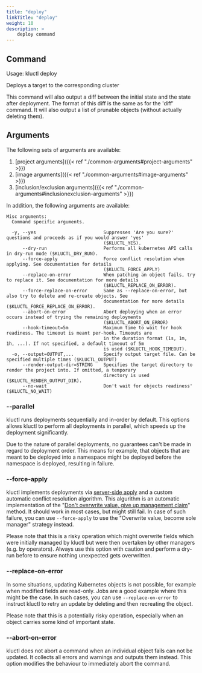 ```yaml
---
title: "deploy"
linkTitle: "deploy"
weight: 10
description: >
    deploy command
---
```


## Command
<!-- BEGIN SECTION "deploy" "Usage" false -->
Usage: kluctl deploy

Deploys a target to the corresponding cluster

This command will also output a diff between the initial state and the state after deployment. The format of this diff
is the same as for the 'diff' command. It will also output a list of prunable objects (without actually deleting them).

<!-- END SECTION -->

## Arguments
The following sets of arguments are available:
1. [project arguments]({{< ref "./common-arguments#project-arguments" >}})
1. [image arguments]({{< ref "./common-arguments#image-arguments" >}})
1. [inclusion/exclusion arguments]({{< ref "./common-arguments#inclusionexclusion-arguments" >}})

In addition, the following arguments are available:
<!-- BEGIN SECTION "deploy" "Misc arguments" true -->
```
Misc arguments:
  Command specific arguments.

  -y, --yes                         Suppresses 'Are you sure?' questions and proceeds as if you would answer 'yes'
                                    ($KLUCTL_YES).
      --dry-run                     Performs all kubernetes API calls in dry-run mode ($KLUCTL_DRY_RUN).
      --force-apply                 Force conflict resolution when applying. See documentation for details
                                    ($KLUCTL_FORCE_APPLY)
      --replace-on-error            When patching an object fails, try to replace it. See documentation for more details
                                    ($KLUCTL_REPLACE_ON_ERROR).
      --force-replace-on-error      Same as --replace-on-error, but also try to delete and re-create objects. See
                                    documentation for more details ($KLUCTL_FORCE_REPLACE_ON_ERROR).
      --abort-on-error              Abort deploying when an error occurs instead of trying the remaining deployments
                                    ($KLUCTL_ABORT_ON_ERROR)
      --hook-timeout=5m             Maximum time to wait for hook readiness. The timeout is meant per-hook. Timeouts are
                                    in the duration format (1s, 1m, 1h, ...). If not specified, a default timeout of 5m
                                    is used ($KLUCTL_HOOK_TIMEOUT).
  -o, --output=OUTPUT,...           Specify output target file. Can be specified multiple times ($KLUCTL_OUTPUT)
      --render-output-dir=STRING    Specifies the target directory to render the project into. If omitted, a temporary
                                    directory is used ($KLUCTL_RENDER_OUTPUT_DIR).
      --no-wait                     Don't wait for objects readiness' ($KLUCTL_NO_WAIT)

```
<!-- END SECTION -->

### --parallel
kluctl runs deployments sequentially and in-order by default. This options allows kluctl to perform all deployments
in parallel, which speeds up the deployment significantly.

Due to the nature of parallel deployments, no guarantees can't be made in regard to deployment order. This means for
example, that objects that are meant to be deployed into a namespace might be deployed before the namespace is deployed,
resulting in failure.

### --force-apply
kluctl implements deployments via [server-side apply](https://kubernetes.io/reference/using-api/server-side-apply/)
and a custom automatic conflict resolution algorithm. This algurithm is an automatic implementation of the
"[Don't overwrite value, give up management claim](https://kubernetes.io/reference/using-api/server-side-apply/#conflicts)"
method. It should work in most cases, but might still fail. In case of such failure, you can use `--force-apply` to
use the "Overwrite value, become sole manager" strategy instead.

Please note that this is a risky operation which might overwrite fields which were initially managed by kluctl but were
then overtaken by other managers (e.g. by operators). Always use this option with caution and perform a dry-run
before to ensure nothing unexpected gets overwritten.

### --replace-on-error
In some situations, updating Kubernetes objects is not possible, for example when modified fields are read-only. Jobs
are a good example where this might be the case. In such cases, you can use `--replace-on-error` to instruct kluctl to
retry an update by deleting and then recreating the object.

Please note that this is a potentially risky operation, especially when an object carries some kind of important state.

### --abort-on-error
kluctl does not abort a command when an individual object fails can not be updated. It collects all errors and warnings
and outputs them instead. This option modifies the behaviour to immediately abort the command.
